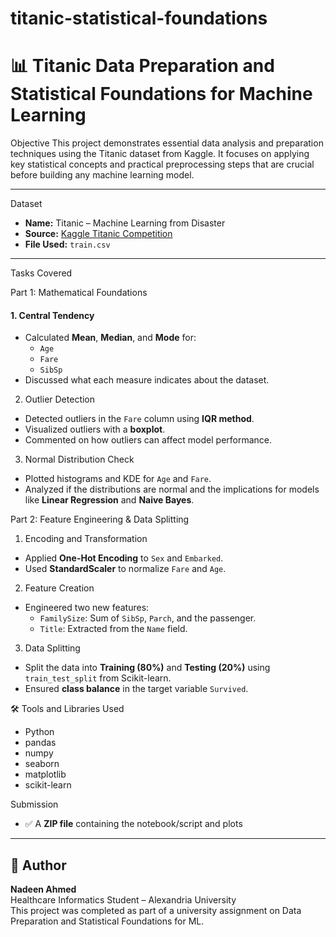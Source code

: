 # titanic-statistical-foundations
# 📊 Titanic Data Preparation and Statistical Foundations for Machine Learning

 Objective
This project demonstrates essential data analysis and preparation techniques using the Titanic dataset from Kaggle. It focuses on applying key statistical concepts and practical preprocessing steps that are crucial before building any machine learning model.

---

 Dataset
- **Name:** Titanic – Machine Learning from Disaster  
- **Source:** [Kaggle Titanic Competition](https://www.kaggle.com/competitions/titanic/data)  
- **File Used:** `train.csv`

---

 Tasks Covered

Part 1: Mathematical Foundations

#### 1. Central Tendency
- Calculated **Mean**, **Median**, and **Mode** for:
  - `Age`
  - `Fare`
  - `SibSp`
- Discussed what each measure indicates about the dataset.

2. Outlier Detection
- Detected outliers in the `Fare` column using **IQR method**.
- Visualized outliers with a **boxplot**.
- Commented on how outliers can affect model performance.

3. Normal Distribution Check
- Plotted histograms and KDE for `Age` and `Fare`.
- Analyzed if the distributions are normal and the implications for models like **Linear Regression** and **Naive Bayes**.

Part 2: Feature Engineering & Data Splitting

 1. Encoding and Transformation
- Applied **One-Hot Encoding** to `Sex` and `Embarked`.
- Used **StandardScaler** to normalize `Fare` and `Age`.

 2. Feature Creation
- Engineered two new features:
  - `FamilySize`: Sum of `SibSp`, `Parch`, and the passenger.
  - `Title`: Extracted from the `Name` field.
 3. Data Splitting
- Split the data into **Training (80%)** and **Testing (20%)** using `train_test_split` from Scikit-learn.
- Ensured **class balance** in the target variable `Survived`.

 🛠 Tools and Libraries Used
- Python
- pandas
- numpy
- seaborn
- matplotlib
- scikit-learn


Submission 
- ✅ A **ZIP file** containing the notebook/script and plots



---

## 🧾 Author
**Nadeen Ahmed**  
Healthcare Informatics Student – Alexandria University  
This project was completed as part of a university assignment on Data Preparation and Statistical Foundations for ML.
